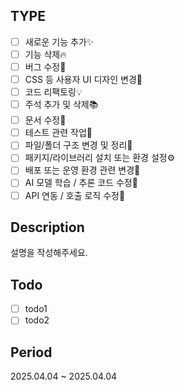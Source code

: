 ## TYPE

-   [ ] 새로운 기능 추가✨
-   [ ] 기능 삭제🔥
-   [ ] 버그 수정🐛
-   [ ] CSS 등 사용자 UI 디자인 변경🎨
-   [ ] 코드 리팩토링💡
-   [ ] 주석 추가 및 삭제📚
-   [ ] 문서 수정🍙
-   [ ] 테스트 관련 작업🧪
-   [ ] 파일/폴더 구조 변경 및 정리📁
-   [ ] 패키지/라이브러리 설치 또는 환경 설정⚙
-   [ ] 배포 또는 운영 환경 관련 변경🚀
-   [ ] AI 모델 학습 / 추론 코드 수정🧠
-   [ ] API 연동 / 호출 로직 수정🔄

## Description

설명을 작성해주세요.

## Todo

-   [ ] todo1
-   [ ] todo2

## Period

2025.04.04 ~ 2025.04.04

